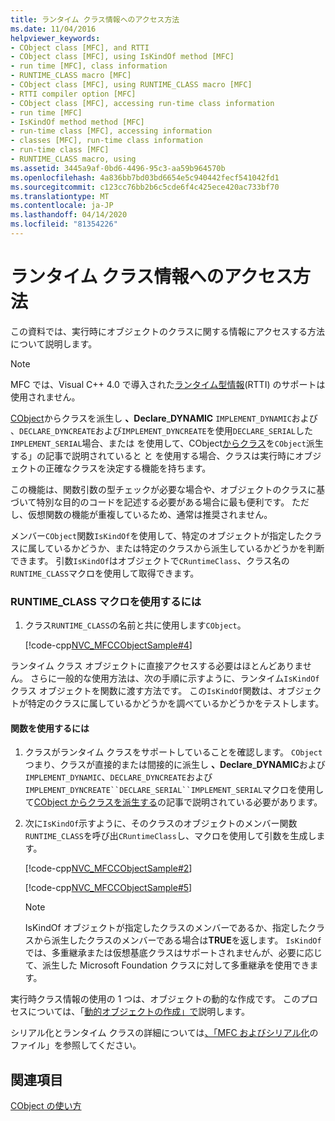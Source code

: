 ```yaml
---
title: ランタイム クラス情報へのアクセス方法
ms.date: 11/04/2016
helpviewer_keywords:
- CObject class [MFC], and RTTI
- CObject class [MFC], using IsKindOf method [MFC]
- run time [MFC], class information
- RUNTIME_CLASS macro [MFC]
- CObject class [MFC], using RUNTIME_CLASS macro [MFC]
- RTTI compiler option [MFC]
- CObject class [MFC], accessing run-time class information
- run time [MFC]
- IsKindOf method method [MFC]
- run-time class [MFC], accessing information
- classes [MFC], run-time class information
- run-time class [MFC]
- RUNTIME_CLASS macro, using
ms.assetid: 3445a9af-0bd6-4496-95c3-aa59b964570b
ms.openlocfilehash: 4a836bb7bd03bd6654e5c940442fecf541042fd1
ms.sourcegitcommit: c123cc76bb2b6c5cde6f4c425ece420ac733bf70
ms.translationtype: MT
ms.contentlocale: ja-JP
ms.lasthandoff: 04/14/2020
ms.locfileid: "81354226"
---
```

# <a name="accessing-run-time-class-information"></a>ランタイム クラス情報へのアクセス方法

この資料では、実行時にオブジェクトのクラスに関する情報にアクセスする方法について説明します。

> [!NOTE]
> MFC では、Visual C++ 4.0 で導入された[ランタイム型情報](../cpp/run-time-type-information.md)(RTTI) のサポートは使用されません。

[CObject](../mfc/reference/cobject-class.md)からクラスを派生し **、Declare**_**DYNAMIC** `IMPLEMENT_DYNAMIC`および 、`DECLARE_DYNCREATE`および`IMPLEMENT_DYNCREATE`を使用`DECLARE_SERIAL`した`IMPLEMENT_SERIAL`場合、または を使用して、CObject[からクラス](../mfc/deriving-a-class-from-cobject.md)を`CObject`派生する」の記事で説明されていると と を使用する場合、クラスは実行時にオブジェクトの正確なクラスを決定する機能を持ちます。

この機能は、関数引数の型チェックが必要な場合や、オブジェクトのクラスに基づいて特別な目的のコードを記述する必要がある場合に最も便利です。 ただし、仮想関数の機能が重複しているため、通常は推奨されません。

メンバー`CObject`関数`IsKindOf`を使用して、特定のオブジェクトが指定したクラスに属しているかどうか、または特定のクラスから派生しているかどうかを判断できます。 引数`IsKindOf`はオブジェクトで`CRuntimeClass`、クラス名の`RUNTIME_CLASS`マクロを使用して取得できます。

### <a name="to-use-the-runtime_class-macro"></a>RUNTIME_CLASS マクロを使用するには

1. クラス`RUNTIME_CLASS`の名前と共に使用します`CObject`。

   [!code-cpp[NVC_MFCCObjectSample#4](../mfc/codesnippet/cpp/accessing-run-time-class-information_1.cpp)]

ランタイム クラス オブジェクトに直接アクセスする必要はほとんどありません。 さらに一般的な使用方法は、次の手順に示すように、ランタイム`IsKindOf`クラス オブジェクトを関数に渡す方法です。 この`IsKindOf`関数は、オブジェクトが特定のクラスに属しているかどうかを調べているかどうかをテストします。

#### <a name="to-use-the-iskindof-function"></a>関数を使用するには

1. クラスがランタイム クラスをサポートしていることを確認します。 `CObject`つまり、クラスが直接的または間接的に派生し **、Declare**_**DYNAMIC**および`IMPLEMENT_DYNAMIC`、`DECLARE_DYNCREATE`および`IMPLEMENT_DYNCREATE``DECLARE_SERIAL``IMPLEMENT_SERIAL`マクロを使用して[CObject からクラスを派生する](../mfc/deriving-a-class-from-cobject.md)の記事で説明されている必要があります。

1. 次に`IsKindOf`示すように、そのクラスのオブジェクトのメンバー関数`RUNTIME_CLASS`を呼び出`CRuntimeClass`し、マクロを使用して引数を生成します。

   [!code-cpp[NVC_MFCCObjectSample#2](../mfc/codesnippet/cpp/accessing-run-time-class-information_2.h)]

   [!code-cpp[NVC_MFCCObjectSample#5](../mfc/codesnippet/cpp/accessing-run-time-class-information_3.cpp)]

    > [!NOTE]
    >  IsKindOf オブジェクトが指定したクラスのメンバーであるか、指定したクラスから派生したクラスのメンバーである場合は**TRUE**を返します。 `IsKindOf`では、多重継承または仮想基底クラスはサポートされませんが、必要に応じて、派生した Microsoft Foundation クラスに対して多重継承を使用できます。

実行時クラス情報の使用の 1 つは、オブジェクトの動的な作成です。 このプロセスについては、「[動的オブジェクトの作成」で](../mfc/dynamic-object-creation.md)説明します。

シリアル化とランタイム クラスの詳細については[、「MFC および](../mfc/files-in-mfc.md)[シリアル化](../mfc/serialization-in-mfc.md)のファイル」を参照してください。

## <a name="see-also"></a>関連項目

[CObject の使い方](../mfc/using-cobject.md)
